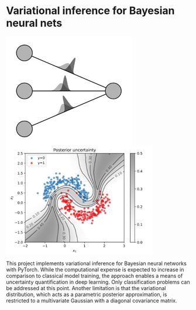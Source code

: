 # Variational inference for Bayesian neural nets

<p float="left">
  <img src="assets/bnn.png" alt="Bayesian neural network" height="300" align="left">
  <img src="assets/uncertainty.svg" alt="Posterior uncertainty" height="300" align="center">
</p>

This project implements variational inference for Bayesian neural networks with PyTorch.
While the computational expense is expected to increase in comparison to classical model training,
the approach enables a means of uncertainty quantification in deep learning.
Only classification problems can be addressed at this point.
Another limitation is that the variational distribution, which acts as a parametric posterior approximation,
is restricted to a multivariate Gaussian with a diagonal covariance matrix.

